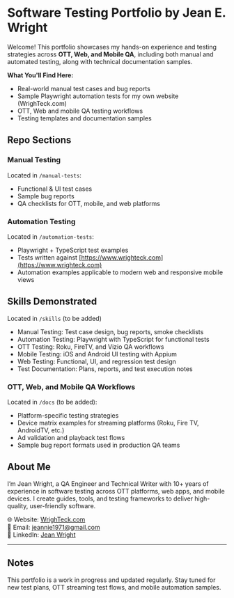 # Software Testing Portfolio by Jean E. Wright
Welcome! This portfolio showcases my hands-on experience and testing strategies across **OTT, Web, and Mobile QA**, including both manual and automated testing, along with technical documentation samples.

 **What You'll Find Here:**
- Real-world manual test cases and bug reports
- Sample Playwright automation tests for my own website (WrighTeck.com)
- OTT, Web and mobile QA testing workflows
- Testing templates and documentation samples
  
## Repo Sections

### Manual Testing
Located in `/manual-tests`:
- Functional & UI test cases
- Sample bug reports
- QA checklists for OTT, mobile, and web platforms

### Automation Testing
Located in `/automation-tests`:
- Playwright + TypeScript test examples
- Tests written against [https://www.wrighteck.com](https://www.wrighteck.com)
- Automation examples applicable to modern web and responsive mobile views

## Skills Demonstrated
Located in `/skills` (to be added)
- Manual Testing: Test case design, bug reports, smoke checklists
- Automation Testing: Playwright with TypeScript for functional tests
- OTT Testing: Roku, FireTV, and Vizio QA workflows
- Mobile Testing: iOS and Android UI testing with Appium
- Web Testing: Functional, UI, and regression test design
- Test Documentation: Plans, reports, and test execution notes

### OTT, Web, and Mobile QA Workflows
Located in `/docs` (to be added):
- Platform-specific testing strategies
- Device matrix examples for streaming platforms (Roku, Fire TV, AndroidTV, etc.)
- Ad validation and playback test flows
- Sample bug report formats used in production QA teams


## About Me

I’m Jean Wright, a QA Engineer and Technical Writer with 10+ years of experience in software testing across OTT platforms, web apps, and mobile devices. I create guides, tools, and testing frameworks to deliver high-quality, user-friendly software.

🌐 Website: [WrighTeck.com](https://www.wrighteck.com)  
📧 Email: [jeannie1971@gmail.com](mailto:jeannie1971@gmail.com)  
📌 LinkedIn: [Jean Wright](https://www.linkedin.com/in/jean-wright-42129226/)

---

## Notes
This portfolio is a work in progress and updated regularly. Stay tuned for new test plans, OTT streaming test flows, and mobile automation samples.
